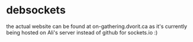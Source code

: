 # debsockets

the actual website can be found at on-gathering.dvorit.ca as it's currently being hosted on Ali's server instead of github for sockets.io :) 
